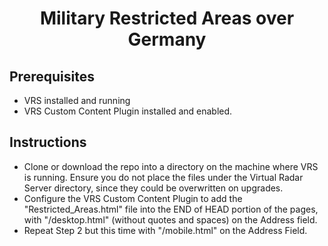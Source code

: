 <h1 align="center">
Military Restricted Areas over Germany
</h1>

<h2>
  Prerequisites
</h2>

- VRS installed and running
- VRS Custom Content Plugin installed and enabled.

<h2>
  Instructions
</h2>

- Clone or download the repo into a directory on the machine where VRS is running. Ensure you do not place the files under the Virtual Radar Server directory, since they could be overwritten on upgrades.
- Configure the VRS Custom Content Plugin to add the "Restricted_Areas.html" file into the END of HEAD portion of the pages, with "/desktop.html" (without quotes and spaces) on the Address field.
- Repeat Step 2 but this time with "/mobile.html" on the Address Field.


